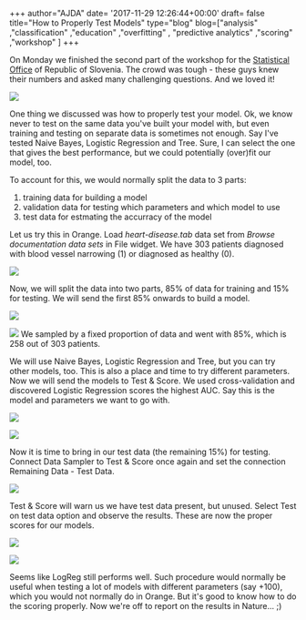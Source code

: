 +++
author="AJDA"
date= '2017-11-29 12:26:44+00:00'
draft= false
title="How to Properly Test Models"
type="blog"
blog=["analysis" ,"classification" ,"education" ,"overfitting" ,
"predictive  analytics" ,"scoring" ,"workshop" ]
+++

On Monday we finished the second part of the workshop for the [Statistical Office](http://www.stat.si/StatWeb/en) of Republic of Slovenia. The crowd was tough - these guys knew their numbers and asked many challenging questions. And we loved it!

![](/images/2017/11/IMG_20171124_120523.jpg)

One thing we discussed was how to properly test your model. Ok, we know never to test on the same data you've built your model with, but even training and testing on separate data is sometimes not enough. Say I've tested Naive Bayes, Logistic Regression and Tree. Sure, I can select the one that gives the best performance, but we could potentially (over)fit our model, too.

To account for this, we would normally split the data to 3 parts:

1. training data for building a model
2. validation data for testing which parameters and which model to use
3. test data for estmating the accurracy of the model

Let us try this in Orange. Load _heart-disease.tab_ data set from _Browse documentation data sets_ in File widget. We have 303 patients diagnosed with blood vessel narrowing (1) or diagnosed as healthy (0).

![](/images/2017/11/Screen-Shot-2017-11-29-at-11.19.15.png)

Now, we will split the data into two parts, 85% of data for training and 15% for testing. We will send the first 85% onwards to build a model.

![](/images/2017/11/Screen-Shot-2017-11-29-at-10.37.18.png)

![](/images/2017/11/Screen-Shot-2017-11-29-at-10.37.24.png)
We sampled by a fixed proportion of data and went with 85%, which is 258 out of 303 patients.

We will use Naive Bayes, Logistic Regression and Tree, but you can try other models, too. This is also a place and time to try different parameters. Now we will send the models to Test & Score. We used cross-validation and discovered Logistic Regression scores the highest AUC. Say this is the model and parameters we want to go with.

![](/images/2017/11/Screen-Shot-2017-11-29-at-11.11.10.png)


![](/images/2017/11/Screen-Shot-2017-11-29-at-11.11.57.png)

Now it is time to bring in our test data (the remaining 15%) for testing. Connect Data Sampler to Test & Score once again and set the connection Remaining Data - Test Data.

![](/images/2017/11/Screen-Shot-2017-11-29-at-10.38.15.png)

Test & Score will warn us we have test data present, but unused. Select Test on test data option and observe the results. These are now the proper scores for our models.

![](/images/2017/11/Screen-Shot-2017-11-29-at-11.12.56.png)


![](/images/2017/11/Screen-Shot-2017-11-29-at-11.00.17.png)

Seems like LogReg still performs well. Such procedure would normally be useful when testing a lot of models with different parameters (say +100), which you would not normally do in Orange. But it's good to know how to do the scoring properly. Now we're off to report on the results in Nature... ;)
